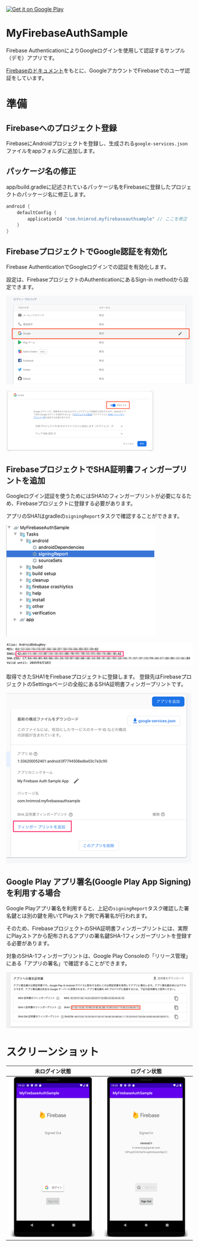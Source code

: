 <a href='https://play.google.com/store/apps/details?id=com.hnimrod.myfirebaseauthsample&utm_source=github&utm_campaign=github&pcampaignid=pcampaignidMKT-Other-global-all-co-prtnr-py-PartBadge-Mar2515-1'><img width="250" alt='Get it on Google Play' src='https://play.google.com/intl/us-en/badges/static/images/badges/en_badge_web_generic.png'/></a>

# MyFirebaseAuthSample

Firebase AuthenticationによりGoogleログインを使用して認証するサンプル（デモ）アプリです。

[Firebaseのドキュメント](https://firebase.google.com/docs/auth/android/google-signin)をもとに、GoogleアカウントでFirebaseでのユーザ認証をしています。


# 準備

## Firebaseへのプロジェクト登録

FirebaseにAndroidプロジェクトを登録し、生成される`google-services.json`ファイルをappフォルダに追加します。

## パッケージ名の修正

app/build.gradleに記述されているパッケージ名をFirebaseに登録したプロジェクトのパッケージ名に修正します。

```app/build.gradle
android {
    defaultConfig {
        applicationId "com.hnimrod.myfirebaseauthsample" // ここを修正
    }
}        
```

## FirebaseプロジェクトでGoogle認証を有効化

Firebase AuthenticationでGoogleログインでの認証を有効化します。

設定は、FirebaseプロジェクトのAuthenticationにあるSign-in methodから設定できます。

![authpage](./docs/firebase_auth_google.png)

![authpage activate](./docs/firebase_auth_google_activate.png)

## FirebaseプロジェクトでSHA証明書フィンガープリントを追加

Googleログイン認証を使うためにはSHA1のフィンガープリントが必要になるため、Firebaseプロジェクトに登録する必要があります。

アプリのSHA1はgradleの`signingReport`タスクで確認することができます。

![signingReport](./docs/signingReport.png)

![signingReport output](./docs/signingReport_output.png)

取得できたSHA1をFirebaseプロジェクトに登録します。
登録先はFirebaseプロジェクトのSettingsページの全般にあるSHA証明書フィンガープリントです。

![fingerprint](./docs/fingerprint.png)

## Google Play アプリ署名(Google Play App Signing)を利用する場合

Google Playアプリ署名を利用すると、上記の`signingReport`タスク確認した署名鍵とは別の鍵を用いてPlayストア側で再署名が行われます。

そのため、FirebaseプロジェクトのSHA証明書フィンガープリントには、実際にPlayストアから配布されるアプリの署名鍵SHA-1フィンガープリントを登録する必要があります。

対象のSHA-1フィンガープリントは、Google Play Consoleの「リリース管理」にある「アプリの署名」で確認することができます。

![store_fingerprint](./docs/sha1_store.png)


# スクリーンショット

|未ログイン状態|ログイン状態|
|---|---|
|![signed out](./docs/screenshot1.png)|![signed in](./docs/screenshot2.png)|
